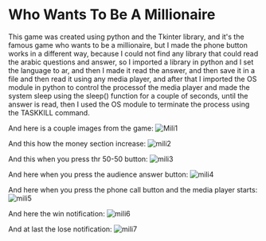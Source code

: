 # Who Wants To Be A Millionaire

This game was created using python and the Tkinter library, and it's the famous game who wants to be a millionaire, but
I made the phone button works in a different way, because I could not find any library that could read the arabic
questions and answer, so I imported a library in python and I set the language to ar, and then I made it read the answer,
and then save it in a file and then read it using any media player, and after that I imported the OS module in python to
control the processof the media player and made the system sleep using the sleep() function for a couple of seconds,
until the answer is read, then I used the OS module to terminate the process using the TASKKILL command.

And here is a couple images from the game:
![Mili1](https://user-images.githubusercontent.com/74671857/140620889-0d966a38-1486-4ae3-9c61-a404ab37e5c8.JPG)

And this how the money section increase:
![mili2](https://user-images.githubusercontent.com/74671857/140620899-d7e04688-237d-4bb2-b7fb-cc4972c64b7a.JPG)

And this when you press thr 50-50 button:
![mili3](https://user-images.githubusercontent.com/74671857/140620909-97b71499-6e31-4ae7-8bc6-e0b5333573c0.JPG)

And here when you press the audience answer button:
![mili4](https://user-images.githubusercontent.com/74671857/140620926-fe538768-e1a2-4d07-830d-5a93003b3f96.JPG)

And here when you press the phone call button and the media player starts:
![mili5](https://user-images.githubusercontent.com/74671857/140620946-073f8944-3fd2-4bb5-af7e-182d74ef3313.JPG)

And here the win notification:
![mili6](https://user-images.githubusercontent.com/74671857/140620951-824ccc10-dd08-4580-9b38-d246c1903e80.JPG)

And at last the lose notification:
![mili7](https://user-images.githubusercontent.com/74671857/140620954-ad719ce8-7d54-4eae-9c22-bc60f4dd1808.JPG)


